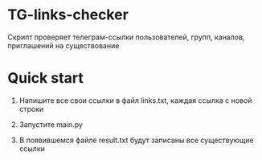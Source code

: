 # TG-links-checker
Скрипт проверяет телеграм-ссылки пользователей, групп, каналов, приглашений на существование

# Quick start
1. Напишите все свои ссылки в файл links.txt, каждая ссылка с новой строки

2. Запустите main.py

3. В появившемся файле result.txt будут записаны все существующие ссылки
